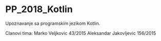 # PP_2018_Kotlin

Upoznavanje sa programskim jezikom Kotlin.

Clanovi tima:
  Marko Veljkovic 43/2015
  Aleksandar Jakovljevic 156/2015
